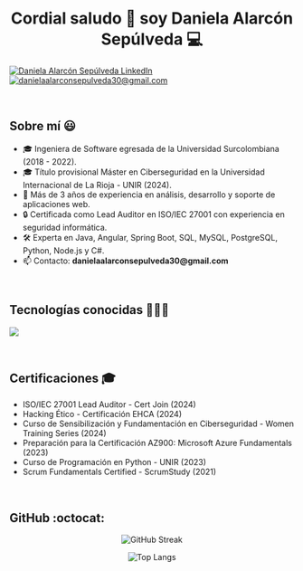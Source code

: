 <h1 align="center">Cordial saludo 👋 soy Daniela Alarcón Sepúlveda 💻</h1>

<p align="left">
  <a href="https://www.linkedin.com/in/daniela-alarc%C3%B3n-sep%C3%BAlveda-9ba9831b0/" target="blank"><img align="center" src="https://img.shields.io/badge/LinkedIn-0077B5?style=for-the-badge&logo=linkedin&logoColor=white" alt="Daniela Alarcón Sepúlveda LinkedIn"/></a>
  <a href="mailto:danielaalarconsepulveda30@gmail.com" target="blank"><img align="center" src="https://img.shields.io/badge/Gmail-D14836?style=for-the-badge&logo=gmail&logoColor=white" alt="danielaalarconsepulveda30@gmail.com" /></a>
</p>
<br>
<h2>Sobre mí 😃</h2>
<ul align="left">
  <li>🎓 Ingeniera de Software egresada de la Universidad Surcolombiana (2018 - 2022).</li>
  <li>🎓 Título provisional Máster en Ciberseguridad en la Universidad Internacional de La Rioja - UNIR (2024).</li>
  <li>💼 Más de 3 años de experiencia en análisis, desarrollo y soporte de aplicaciones web.</li>
  <li>🔒 Certificada como Lead Auditor en ISO/IEC 27001 con experiencia en seguridad informática.</li>
  <li>🛠️ Experta en Java, Angular, Spring Boot, SQL, MySQL, PostgreSQL, Python, Node.js y C#.</li>
  <li>📫 Contacto: <strong>danielaalarconsepulveda30@gmail.com</strong></li>
</ul>
<br>

<h2>Tecnologías conocidas 👨🏻‍💻</h2>
<p align="left">
  <a href="https://skillicons.dev">
    <img src="https://skillicons.dev/icons?i=java,angular,spring,mysql,postgres,python,nodejs,csharp,linux,docker&perline=10" />
  </a>
</p>
<br>

<h2 align="left">Certificaciones 🎓</h2>
<ul align="left">
  <li>ISO/IEC 27001 Lead Auditor - Cert Join (2024)</li>
  <li>Hacking Ético - Certificación EHCA (2024)</li>
  <li>Curso de Sensibilización y Fundamentación en Ciberseguridad - Women Training Series (2024)</li>
  <li>Preparación para la Certificación AZ900: Microsoft Azure Fundamentals (2023)</li>
  <li>Curso de Programación en Python - UNIR (2023)</li>
  <li>Scrum Fundamentals Certified - ScrumStudy (2021)</li>
</ul>
<br>

<h2>GitHub :octocat:</h2>
<p align="center">
  <img title="🔥 GitHub Streak" alt="GitHub Streak" src="https://github-readme-streak-stats.herokuapp.com/?user=DanielaAlarconSe&theme=dark&hide_border=false" />
</p>
<p align="center">
  <img alt="Top Langs" src="https://github-readme-stats.vercel.app/api/top-langs/?username=DanielaAlarconSe&theme=dark&hide_border=false&langs_count=6" />
</p>
